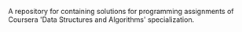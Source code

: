 A repository for containing solutions for programming assignments of Coursera 'Data Structures and Algorithms' specialization.
